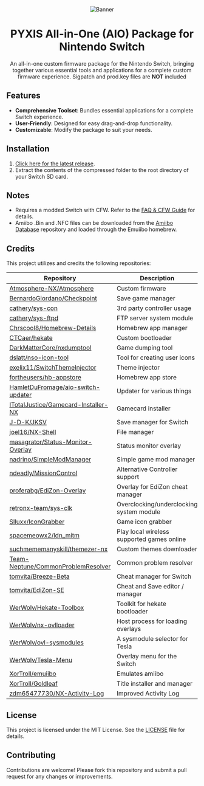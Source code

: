 <div align="center">

  ![Banner](https://i.imgur.com/uvJaSlN.png)

  # PYXIS All-in-One (AIO) Package for Nintendo Switch

  An all-in-one custom firmware package for the Nintendo Switch, bringing together various essential tools and applications for a complete custom firmware experience. Sigpatch and prod.key files are **NOT** included

</div>

## Features

- **Comprehensive Toolset**: Bundles essential applications for a complete Switch experience.
- **User-Friendly**: Designed for easy drag-and-drop functionality.
- **Customizable**: Modify the package to suit your needs.

## Installation

1. [Click here for the latest release](https://github.com/MentalBlank/SwitchAIO-AutoBuild/releases/latest).
2. Extract the contents of the compressed folder to the root directory of your Switch SD card.

## Notes

- Requires a modded Switch with CFW. Refer to the [FAQ & CFW Guide](https://switch.hacks.guide/) for details.
- Amiibo .Bin and .NFC files can be downloaded from the [Amiibo Database](https://github.com/AmiiboDB/Amiibo) repository and loaded through the Emuiibo homebrew.

## Credits

This project utilizes and credits the following repositories:

| Repository | Description |
|------------|-------------|
| [Atmosphere-NX/Atmosphere](https://github.com/Atmosphere-NX/Atmosphere) | Custom firmware |
| [BernardoGiordano/Checkpoint](https://github.com/BernardoGiordano/Checkpoint) | Save game manager |
| [cathery/sys-con](https://github.com/cathery/sys-con) | 3rd party controller usage |
| [cathery/sys-ftpd](https://github.com/cathery/sys-ftpd) | FTP server system module |
| [Chrscool8/Homebrew-Details](https://github.com/Chrscool8/Homebrew-Details) | Homebrew app manager |
| [CTCaer/hekate](https://github.com/CTCaer/hekate) | Custom bootloader |
| [DarkMatterCore/nxdumptool](https://github.com/DarkMatterCore/nxdumptool) | Game dumping tool |
| [dslatt/nso-icon-tool](https://github.com/dslatt/nso-icon-tool) | Tool for creating user icons |
| [exelix11/SwitchThemeInjector](https://github.com/exelix11/SwitchThemeInjector) | Theme injector |
| [fortheusers/hb-appstore](https://github.com/fortheusers/hb-appstore) | Homebrew app store |
| [HamletDuFromage/aio-switch-updater](https://github.com/HamletDuFromage/aio-switch-updater) | Updater for various things |
| [ITotalJustice/Gamecard-Installer-NX](https://github.com/ITotalJustice/Gamecard-Installer-NX) | Gamecard installer |
| [J-D-K/JKSV](https://github.com/J-D-K/JKSV) | Save manager for Switch |
| [joel16/NX-Shell](https://github.com/joel16/NX-Shell) | File manager |
| [masagrator/Status-Monitor-Overlay](https://github.com/masagrator/Status-Monitor-Overlay) | Status monitor overlay |
| [nadrino/SimpleModManager](https://github.com/nadrino/SimpleModManager) | Simple game mod manager |
| [ndeadly/MissionControl](https://github.com/ndeadly/MissionControl) | Alternative Controller support |
| [proferabg/EdiZon-Overlay](https://github.com/proferabg/EdiZon-Overlay) | Overlay for EdiZon cheat manager |
| [retronx-team/sys-clk](https://github.com/retronx-team/sys-clk) | Overclocking/underclocking system module |
| [Slluxx/IconGrabber](https://github.com/Slluxx/IconGrabber) | Game icon grabber |
| [spacemeowx2/ldn_mitm](https://github.com/spacemeowx2/ldn_mitm) | Play local wireless supported games online |
| [suchmememanyskill/themezer-nx](https://github.com/suchmememanyskill/themezer-nx) | Custom themes downloader |
| [Team-Neptune/CommonProblemResolver](https://github.com/Team-Neptune/CommonProblemResolver) | Common problem resolver |
| [tomvita/Breeze-Beta](https://github.com/tomvita/Breeze-Beta) | Cheat manager for Switch |
| [tomvita/EdiZon-SE](https://github.com/tomvita/EdiZon-SE) | Cheat and Save editor / manager |
| [WerWolv/Hekate-Toolbox](https://github.com/WerWolv/Hekate-Toolbox) | Toolkit for hekate bootloader |
| [WerWolv/nx-ovlloader](https://github.com/WerWolv/nx-ovlloader) | Host process for loading overlays |
| [WerWolv/ovl-sysmodules](https://github.com/WerWolv/ovl-sysmodules) | A sysmodule selector for Tesla |
| [WerWolv/Tesla-Menu](https://github.com/WerWolv/Tesla-Menu) | Overlay menu for the Switch |
| [XorTroll/emuiibo](https://github.com/XorTroll/emuiibo) | Emulates amiibo |
| [XorTroll/Goldleaf](https://github.com/XorTroll/Goldleaf) | Title installer and manager |
| [zdm65477730/NX-Activity-Log](https://github.com/zdm65477730/NX-Activity-Log) | Improved Activity Log |

## License

This project is licensed under the MIT License. See the [LICENSE](LICENSE) file for details.

## Contributing

Contributions are welcome! Please fork this repository and submit a pull request for any changes or improvements.


